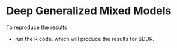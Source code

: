 #  Deep Generalized Mixed Models

To reproduce the results

* run the R code, which will produce the results for SDDR.